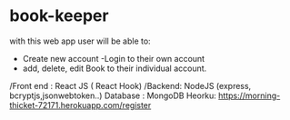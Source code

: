 # book-keeper
with this web app user will be able to:
- Create new account
-Login to their own account
- add, delete, edit Book to their individual account.


/Front end : React JS ( React Hook)
/Backend: NodeJS (express, bcryptjs,jsonwebtoken..)
Database : MongoDB
Heorku: https://morning-thicket-72171.herokuapp.com/register
